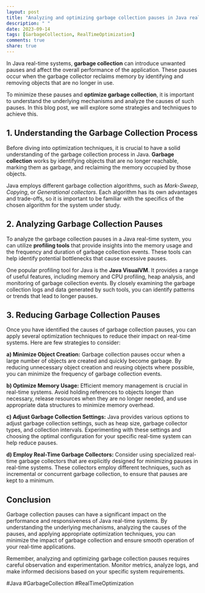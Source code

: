 ```yaml
---
layout: post
title: "Analyzing and optimizing garbage collection pauses in Java real-time systems"
description: " "
date: 2023-09-14
tags: [GarbageCollection, RealTimeOptimization]
comments: true
share: true
---
```


In Java real-time systems, **garbage collection** can introduce unwanted pauses and affect the overall performance of the application. These pauses occur when the garbage collector reclaims memory by identifying and removing objects that are no longer in use.

To minimize these pauses and **optimize garbage collection**, it is important to understand the underlying mechanisms and analyze the causes of such pauses. In this blog post, we will explore some strategies and techniques to achieve this.

## 1. Understanding the Garbage Collection Process

Before diving into optimization techniques, it is crucial to have a solid understanding of the garbage collection process in Java. **Garbage collection** works by identifying objects that are no longer reachable, marking them as garbage, and reclaiming the memory occupied by those objects.

Java employs different garbage collection algorithms, such as *Mark-Sweep*, *Copying*, or *Generational collectors*. Each algorithm has its own advantages and trade-offs, so it is important to be familiar with the specifics of the chosen algorithm for the system under study.

## 2. Analyzing Garbage Collection Pauses

To analyze the garbage collection pauses in a Java real-time system, you can utilize **profiling tools** that provide insights into the memory usage and the frequency and duration of garbage collection events. These tools can help identify potential bottlenecks that cause excessive pauses.

One popular profiling tool for Java is the **Java VisualVM**. It provides a range of useful features, including memory and CPU profiling, heap analysis, and monitoring of garbage collection events. By closely examining the garbage collection logs and data generated by such tools, you can identify patterns or trends that lead to longer pauses.

## 3. Reducing Garbage Collection Pauses

Once you have identified the causes of garbage collection pauses, you can apply several optimization techniques to reduce their impact on real-time systems. Here are few strategies to consider:

**a) Minimize Object Creation:** Garbage collection pauses occur when a large number of objects are created and quickly become garbage. By reducing unnecessary object creation and reusing objects where possible, you can minimize the frequency of garbage collection events.

**b) Optimize Memory Usage:** Efficient memory management is crucial in real-time systems. Avoid holding references to objects longer than necessary, release resources when they are no longer needed, and use appropriate data structures to minimize memory overhead.

**c) Adjust Garbage Collection Settings:** Java provides various options to adjust garbage collection settings, such as heap size, garbage collector types, and collection intervals. Experimenting with these settings and choosing the optimal configuration for your specific real-time system can help reduce pauses.

**d) Employ Real-Time Garbage Collectors:** Consider using specialized real-time garbage collectors that are explicitly designed for minimizing pauses in real-time systems. These collectors employ different techniques, such as incremental or concurrent garbage collection, to ensure that pauses are kept to a minimum.

## Conclusion

Garbage collection pauses can have a significant impact on the performance and responsiveness of Java real-time systems. By understanding the underlying mechanisms, analyzing the causes of the pauses, and applying appropriate optimization techniques, you can minimize the impact of garbage collection and ensure smooth operation of your real-time applications.

Remember, analyzing and optimizing garbage collection pauses requires careful observation and experimentation. Monitor metrics, analyze logs, and make informed decisions based on your specific system requirements.

#Java #GarbageCollection #RealTimeOptimization